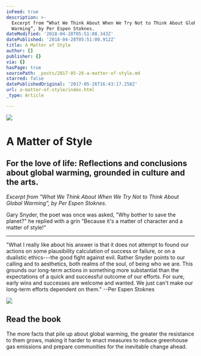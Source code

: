 ```yaml
---
inFeed: true
description: >-
  Excerpt from “What We Think About When We Try Not to Think About Global
  Warming”, by Per Espen Stoknes.
dateModified: '2018-04-28T05:51:08.343Z'
datePublished: '2018-04-28T05:51:08.912Z'
title: A Matter of Style
author: []
publisher: {}
via: {}
hasPage: true
sourcePath: _posts/2017-05-26-a-matter-of-style.md
starred: false
datePublishedOriginal: '2017-05-26T16:43:17.258Z'
url: a-matter-of-style/index.html
_type: Article

---
```

![](https://the-grid-user-content.s3-us-west-2.amazonaws.com/8ddaa08b-d227-4a0c-9544-2a470e14e408.jpg)

# A Matter of Style

## For the love of life: Reflections and conclusions about global warming, grounded in culture and the arts. 

_Excerpt from "What We Think About When We Try Not to Think About Global Warming", by Per Espen Stoknes._

Gary Snyder, the poet was once was asked, "Why bother to save the planet?" he replied with a grin "Because it's a matter of character and a matter of style!"

---

"What I really like about his answer is that it does not attempt to found our actions on some plausibility calculation of success or failure, or on a dualistic ethics---the good fight against evil. Rather Snyder points to our calling and to aesthetics, both realms of the soul, of being who we are. This grounds our long-term actions in something more substantial than the expectations of a quick and successful outcome of our efforts. For sure, early wins and successes are welcome and wanted. We just can't make our long-term efforts dependent on them." --Per Espen Stoknes

<article style=""><img src="http://www.chelseagreen.com/content/01/19901" /><h1>Read the book </h1><p>The more facts that pile up about global warming, the greater the resistance to them grows, making it harder to enact measures to reduce greenhouse gas emissions and prepare communities for the inevitable change ahead.</p></article>